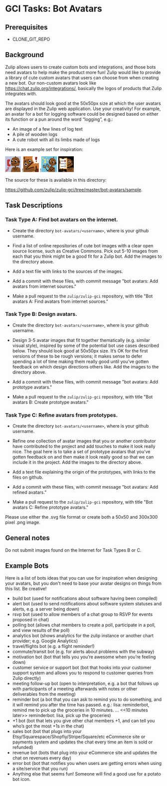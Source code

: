 # GCI Tasks: Bot Avatars

## Prerequisites

* CLONE_GIT_REPO

## Background

Zulip allows users to create custom bots and integrations, and those
bots need avatars to help make the product more fun!  Zulip would like
to provide a library of cute custom avatars that users can choose from
when creating a new bot.  Our non-custom avatars look like
https://chat.zulip.org/integrations/, basically the logos of products
that Zulip integrates with.

The avatars should look good at the 50x50px size at which the user avatars
are displayed in the Zulip web application.  Use your creativity!  For example,
an avatar for a bot for logging software could be designed based on either
its function or a pun around the word “logging”, e.g.:

* An image of a few lines of log text
* A pile of wooden logs
* A cute robot with all its limbs made of logs

Here is an example set for inspiration:

![customer](../bot-avatars/sample/Customer50.png) !![alert](../bot-avatars/sample/Alert50.png) !![one](../bot-avatars/sample/One50.png) ![poll](../bot-avatars/sample/Poll50.png)

The source for these is available in this directory:

https://github.com/zulip/zulip-gci/tree/master/bot-avatars/sample.

## Task Descriptions

### Task Type A: Find bot avatars on the internet.

* Create the directory `bot-avatars/<username>`, where <username> is
  your github username.

* Find a list of online repositories of cute bot images with a clear open source
  license, such as Creative Commons. Pick out 5-10 images from each that you think
  might be a good fit for a Zulip bot. Add the images to the directory above.

* Add a text file with links to the sources of the images.

* Add a commit with these files, with commit message "bot avatars: Add
  avatars from internet sources."

* Make a pull request to the `zulip/zulip-gci` repository, with title
  "Bot avatars A: Find avatars from internet sources."

### Task Type B: Design avatars.

* Create the directory `bot-avatars/<username>`, where <username> is
  your github username.

* Design 3-5 avatar images that fit together thematically
  (e.g. similar visual style), inspired by some of the potential bot
  use cases described below.  They should look good at 50x50px
  size. It’s OK for the first versions of these to be rough versions;
  it makes sense to defer spending a lot of time making them really
  good until you’ve gotten feedback on which design directions others
  like. Add the images to the directory above.

* Add a commit with these files, with commit message "bot avatars: Add
  prototype avatars."

* Make a pull request to the `zulip/zulip-gci` repository, with title
  "Bot avatars B: Create prototype avatars."

### Task Type C: Refine avatars from prototypes.

* Create the directory `bot-avatars/<username>`, where <username> is
  your github username.

* Refine one collection of avatar images that you or another contributor have
  contributed to the project and add touches to make it look really nice.  The goal
  here is to take a set of prototype avatars that you’ve gotten feedback on and
  then make it look really good so that we can include it in the project. Add the
  images to the directory above.

* Add a text file explaining the origin of the prototypes, with links to
  the files on github.

* Add a commit with these files, with commit message "bot avatars: Add refined
  avatars."

* Make a pull request to the `zulip/zulip-gci` repository, with title
  "Bot avatars C: Refine prototype avatars."

Please use either the .svg file format or create both a 50x50 and 300x300 pixel .png image.

## General notes

Do not submit images found on the Internet for Task Types B or C.

## Example Bots

Here is a list of bots ideas that you can use for inspiration when
designing your avatars, but you don't need to base your avatar designs
on things from this list.  Be creative!

- build bot (used for notifications about software having been compiled)
- alert bot (used to send notifications about software system statuses and alerts, e.g. a server being down)
- rsvp bot (used to allow members of a chat group to RSVP for events proposed in chat)
- polling bot (allows chat members to create a poll, participate in a poll, and view results of the poll)
- analytics bot (shows analytics for the zulip instance or another chart provider; e.g. Google Analytics)
- travel/flights bot (e.g. a flight reminder!)
- commute/transit bot (e.g. for alerts about problems with the subway)
- motivation bot (bot that tells you you’re awesome when you’re feeling down)
- customer service or support bot (bot that hooks into your customer support system
  and allows you to respond to customer queries from Zulip directly)
- meeting follow-up bot (open to interpretation, e.g. a bot that follows up
  with participants of a meeting afterwards with notes or other deliverables from the meeting)
- reminder bot (a bot that you can ask to remind you to do something, and it will
  remind you after the time has passed.
  e.g.: lisa: reminderbot, remind me to pick up the groceries in 10 minutes.
  … <<10 minutes later>>
  reminderbot: lisa, pick up the groceries)
- +1 bot (bot that lets you give other chat members +1, and can tell you who’s got the most +1s in the chat)
- sales bot (bot that plugs into your Etsy/Squarespace/Shopfiy/Stripe/Square/etc
  eCommerce site or payments system and updates the chat every time an item is
  sold or refunded)
- revenue bot (bots that plug into your eCommerce site and updates the chat on
  revenues every day)
- error bot (bot that notifies you when users are getting errors when using a site/service that you run)
- Anything else that seems fun! Someone will find a good use for a potato bot icon.
